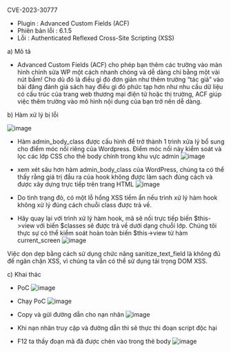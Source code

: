 CVE-2023-30777
- Plugin : Advanced Custom Fields (ACF)
- Phiên bản lỗi : 6.1.5
- Lỗi : Authenticated Reflexed Cross-Site Scripting (XSS)

a) Mô tả
- Advanced Custom Fields (ACF) cho phép bạn thêm các trường vào màn hình chỉnh sửa WP một cách nhanh chóng và dễ dàng chỉ bằng một vài nút bấm! Cho dù đó là điều gì đó đơn giản như thêm trường “tác giả” vào bài đăng đánh giá sách hay điều gì đó phức tạp hơn như nhu cầu dữ liệu có cấu trúc của trang web thương mại điện tử hoặc thị trường, ACF giúp việc thêm trường vào mô hình nội dung của bạn trở nên dễ dàng.

b) Hàm xử lý bị lỗi 

 ![image](https://github.com/Manh130902/wordpress/assets/93723285/736ca9fd-8331-4339-af94-87bb3b174267)

- Hàm admin_body_class được cấu hình để trở thành 1 trình xửa lý bổ sung cho điểm móc nối riêng của Wordpress. Điểm móc nối này kiểm soát  và lọc các lớp CSS cho thẻ body chính trong khu vực admin
![image](https://github.com/Manh130902/wordpress/assets/93723285/b9223942-f252-4474-954d-f2a54c8777ce)

- xem xét sâu hơn hàm admin_body_class của WordPress, chúng ta có thể thấy rằng giá trị đầu ra của hook không được làm sạch đúng cách và được xây dựng trực tiếp trên trang HTML
![image](https://github.com/Manh130902/wordpress/assets/93723285/62729e64-c1ef-4be3-a1b8-05703b3be449)
 
- Do tình trạng đó, có một lỗ hổng XSS tiềm ẩn nếu trình xử lý hàm hook không xử lý đúng cách chuỗi class được trả về.
- Hãy quay lại với trình xử lý hàm hook, mã sẽ nối trực tiếp biến $this->view với biến $classes sẽ được trả về dưới dạng chuỗi lớp. Chúng tôi thực sự có thể kiểm soát hoàn toàn biến $this->view từ hàm current_screen
![image](https://github.com/Manh130902/wordpress/assets/93723285/a05a2d27-52ff-4dc8-9d7d-22688603f11f)
 
Việc dọn dẹp bằng cách sử dụng chức năng sanitize_text_field là không đủ để ngăn chặn XSS, vì chúng ta vẫn có thể sử dụng tải trọng DOM XSS.

c) Khai thác
- PoC
![image](https://github.com/Manh130902/wordpress/assets/93723285/c4408263-d36a-4cee-9219-2db3c17efb81)
 
- Chạy PoC
![image](https://github.com/Manh130902/wordpress/assets/93723285/7912cff4-3914-4ab5-91f4-11fcfd245667)
 
- Copy và gửi đường dẫn cho nạn nhân
![image](https://github.com/Manh130902/wordpress/assets/93723285/01b0d24a-c68a-4cfc-a004-ec62a55139e8)

- Khi nạn nhân truy cập và đường dẫn thì sẽ thực thi đoạn script độc hại
- F12 ta thấy đoạn mã đã được chèn vào trong thẻ body
![image](https://github.com/Manh130902/wordpress/assets/93723285/1fc493f7-eded-4542-a21b-77206c074944)

